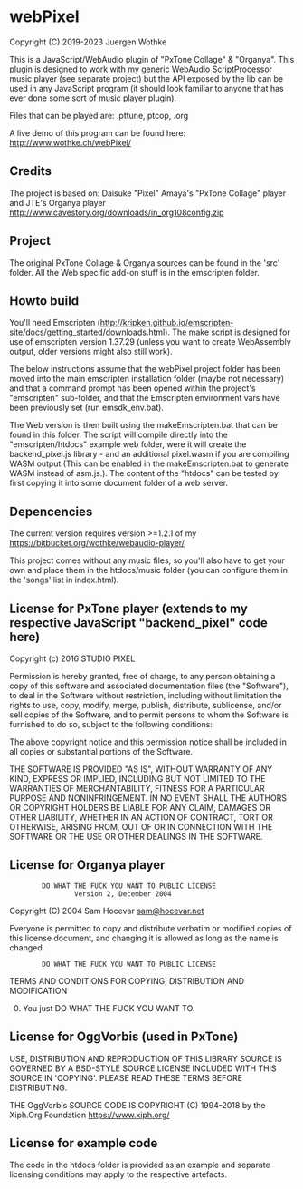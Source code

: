 # webPixel

Copyright (C) 2019-2023 Juergen Wothke

This is a JavaScript/WebAudio plugin of "PxTone Collage" & "Organya". This plugin is designed to work with my generic WebAudio 
ScriptProcessor music player (see separate project) but the API exposed by the lib can be used in any 
JavaScript program (it should look familiar to anyone that has ever done some sort of music player plugin). 

Files that can be played are: .pttune, ptcop, .org


A live demo of this program can be found here: http://www.wothke.ch/webPixel/


## Credits

The project is based on: Daisuke "Pixel" Amaya's "PxTone Collage" player and JTE's Organya player http://www.cavestory.org/downloads/in_org108config.zip


## Project

The original PxTone Collage & Organya sources can be found in the 'src' folder. All the Web specific add-on stuff is in the emscripten folder.


## Howto build

You'll need Emscripten (http://kripken.github.io/emscripten-site/docs/getting_started/downloads.html). The make script 
is designed for use of emscripten version 1.37.29 (unless you want to create WebAssembly output, older versions might 
also still work).

The below instructions assume that the webPixel project folder has been moved into the main emscripten 
installation folder (maybe not necessary) and that a command prompt has been opened within the 
project's "emscripten" sub-folder, and that the Emscripten environment vars have been previously 
set (run emsdk_env.bat).

The Web version is then built using the makeEmscripten.bat that can be found in this folder. The 
script will compile directly into the "emscripten/htdocs" example web folder, were it will create 
the backend_pixel.js library - and an additional pixel.wasm if you are compiling WASM output (This can be enabled in the 
makeEmscripten.bat to generate WASM instead of asm.js.). 
The content of the "htdocs" can be tested by first copying it into some 
document folder of a web server. 


## Depencencies

The current version requires version >=1.2.1 of my https://bitbucket.org/wothke/webaudio-player/

This project comes without any music files, so you'll also have to get your own and place them
in the htdocs/music folder (you can configure them in the 'songs' list in index.html).


## License for PxTone player (extends to my respective JavaScript "backend_pixel" code here)

Copyright (c) 2016 STUDIO PIXEL

Permission is hereby granted, free of charge, to any person obtaining
a copy of this software and associated documentation files
(the "Software"), to deal in the Software without restriction, including
without limitation the rights to use, copy, modify, merge, publish,
distribute, sublicense, and/or sell copies of the Software, and to
permit persons to whom the Software is furnished to do so, subject to
the following conditions:

The above copyright notice and this permission notice shall be
included in all copies or substantial portions of the Software.

THE SOFTWARE IS PROVIDED "AS IS", WITHOUT WARRANTY OF ANY KIND,
EXPRESS OR IMPLIED, INCLUDING BUT NOT LIMITED TO THE WARRANTIES OF
MERCHANTABILITY, FITNESS FOR A PARTICULAR PURPOSE AND
NONINFRINGEMENT. IN NO EVENT SHALL THE AUTHORS OR COPYRIGHT HOLDERS BE
LIABLE FOR ANY CLAIM, DAMAGES OR OTHER LIABILITY, WHETHER IN AN ACTION
OF CONTRACT, TORT OR OTHERWISE, ARISING FROM, OUT OF OR IN CONNECTION
WITH THE SOFTWARE OR THE USE OR OTHER DEALINGS IN THE SOFTWARE.

## License for Organya player

            DO WHAT THE FUCK YOU WANT TO PUBLIC LICENSE
                    Version 2, December 2004

 Copyright (C) 2004 Sam Hocevar <sam@hocevar.net>

 Everyone is permitted to copy and distribute verbatim or modified
 copies of this license document, and changing it is allowed as long
 as the name is changed.

            DO WHAT THE FUCK YOU WANT TO PUBLIC LICENSE
   TERMS AND CONDITIONS FOR COPYING, DISTRIBUTION AND MODIFICATION

  0. You just DO WHAT THE FUCK YOU WANT TO.

## License for OggVorbis (used in PxTone)

USE, DISTRIBUTION AND REPRODUCTION OF THIS LIBRARY SOURCE IS GOVERNED BY A 
BSD-STYLE SOURCE LICENSE INCLUDED WITH THIS SOURCE IN 'COPYING'. 
PLEASE READ THESE TERMS BEFORE DISTRIBUTING.

THE OggVorbis SOURCE CODE IS COPYRIGHT (C) 1994-2018 by the Xiph.Org Foundation https://www.xiph.org/

## License for example code
The code in the htdocs folder is provided as an example and separate licensing conditions may
apply to the respective artefacts.